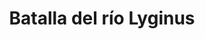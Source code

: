 ﻿---
title: "Batalla del río Lyginus"
permalink: periodes_417.html
layout: periode
dataInici: -335
sidebar: periodes
pares:
  - id: 38
    title: "Alejandro Magno"
    dataInici: "(-336)"
    dataFi: "(-323)"

fills:
jocsPrincipals:
jocsEscenaris:
jocsEpoca:
  - title: "The Great Battles of Alexander: Macedonian Art of War"
    bggId: 176596
    escenari: "Lyginus"

  - title: "The Great Battles of Alexander: Deluxe Edition"
    bggId: 11057
    escenari: "Lyginus"

jocsEpocaEscenaris:
---
